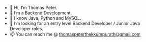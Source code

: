 - 👋 Hi, I’m Thomas Peter.
- 👀 I’m a Backend Development.
- 🌱 I know Java, Python and MySQL.
- 💞️ I’m looking for an entry level Backend Developer / Junior Java Developer roles.
- 📫 You can reach me @ thomaspeterthekkumpurath@gmail.com

<!---
thomaspeter1998/thomaspeter1998 is a ✨ special ✨ repository because its `README.md` (this file) appears on your GitHub profile.
You can click the Preview link to take a look at your changes.
--->
